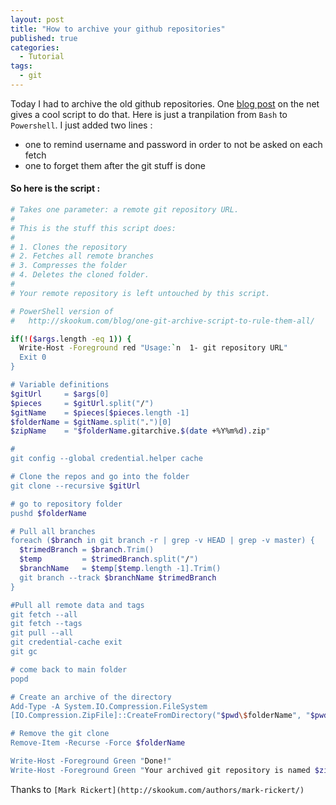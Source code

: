 ```yaml
---
layout: post
title: "How to archive your github repositories"
published: true
categories:
  - Tutorial
tags:
  - git
---
```


Today I had to archive the old github repositories. One [blog post](http://skookum.com/blog/one-git-archive-script-to-rule-them-all/) on the net gives a cool script to do that. Here is just a tranpilation from `Bash` to `Powershell`. I just added two lines :  

- one to remind username and password in order to not be asked on each fetch
- one to forget them after the git stuff is done

#### So here is the script :

```bash
# Takes one parameter: a remote git repository URL.
#
# This is the stuff this script does:
#
# 1. Clones the repository
# 2. Fetches all remote branches
# 3. Compresses the folder
# 4. Deletes the cloned folder.
#
# Your remote repository is left untouched by this script.

# PowerShell version of
#   http://skookum.com/blog/one-git-archive-script-to-rule-them-all/

if(!($args.length -eq 1)) {
  Write-Host -Foreground red "Usage:`n  1- git repository URL"
  Exit 0
}

# Variable definitions
$gitUrl     = $args[0]
$pieces     = $gitUrl.split("/")
$gitName    = $pieces[$pieces.length -1]
$folderName = $gitName.split(".")[0]
$zipName    = "$folderName.gitarchive.$(date +%Y%m%d).zip"

# 
git config --global credential.helper cache

# Clone the repos and go into the folder
git clone --recursive $gitUrl

# go to repository folder
pushd $folderName

# Pull all branches
foreach ($branch in git branch -r | grep -v HEAD | grep -v master) {
  $trimedBranch = $branch.Trim()
  $temp         = $trimedBranch.split("/")
  $branchName   = $temp[$temp.length -1].Trim()
  git branch --track $branchName $trimedBranch
}

#Pull all remote data and tags
git fetch --all
git fetch --tags
git pull --all
git credential-cache exit
git gc

# come back to main folder
popd

# Create an archive of the directory
Add-Type -A System.IO.Compression.FileSystem
[IO.Compression.ZipFile]::CreateFromDirectory("$pwd\$folderName", "$pwd\$zipName")

# Remove the git clone
Remove-Item -Recurse -Force $folderName

Write-Host -Foreground Green "Done!"
Write-Host -Foreground Green "Your archived git repository is named $zipName"
```

Thanks to `[Mark Rickert](http://skookum.com/authors/mark-rickert/)`
